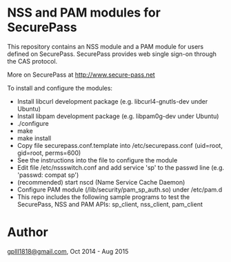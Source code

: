 NSS and PAM modules for SecurePass
===============================================

This repository contains an NSS module and a PAM module for users defined on SecurePass.
SecurePass provides web single sign-on through the CAS protocol.

More on SecurePass at http://www.secure-pass.net

To install and configure the modules:
- Install libcurl development package (e.g. libcurl4-gnutls-dev under Ubuntu)
- Install libpam development package (e.g. libpam0g-dev under Ubuntu)
- ./configure
- make
- make install
- Copy file securepass.conf.template into /etc/securepass.conf (uid=root, gid=root, perms=600)
- See the instructions into the file to configure the module
- Edit file /etc/nssswitch.conf and add service 'sp' to the passwd line (e.g. 'passwd: compat sp')
- (recommended) start nscd (Name Service Cache Daemon)
- Configure PAM module (/lib/security/pam_sp_auth.so) under /etc/pam.d 
- This repo includes the following sample programs to test the SecurePass, NSS and PAM APIs: 
      sp_client, nss_client, pam_client

Author
===========================================
gplll1818@gmail.com, Oct 2014 - Aug 2015
